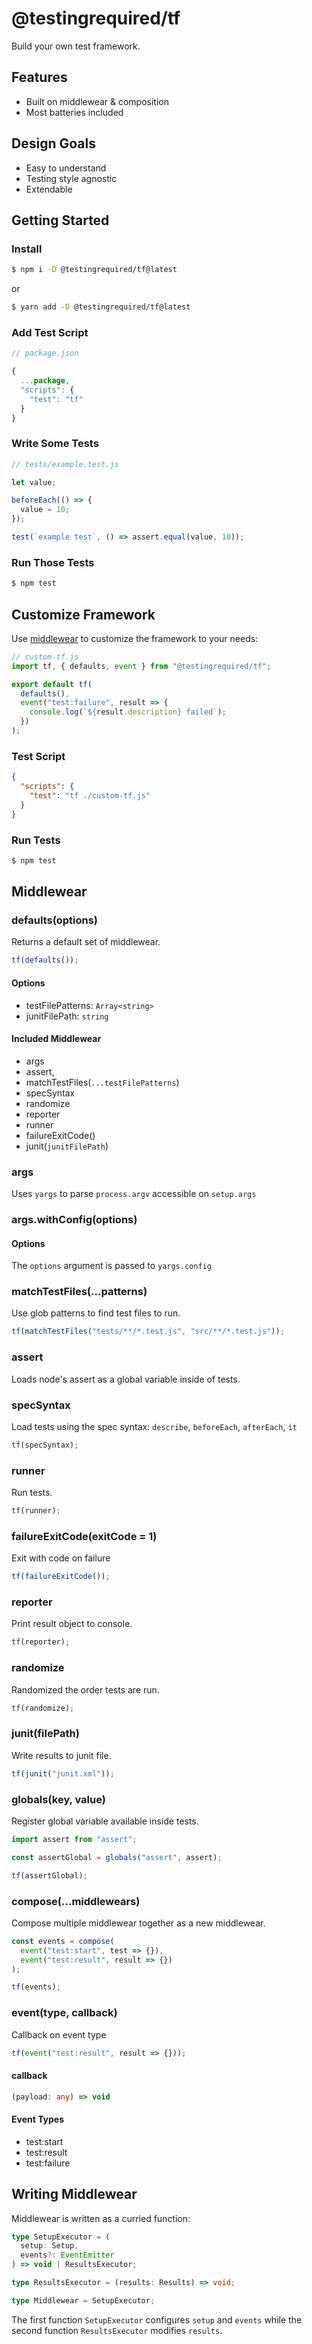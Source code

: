 # @testingrequired/tf

Build your own test framework.

## Features

- Built on middlewear & composition
- Most batteries included

## Design Goals

- Easy to understand
- Testing style agnostic
- Extendable

## Getting Started

### Install

```bash
$ npm i -D @testingrequired/tf@latest
```

or

```bash
$ yarn add -D @testingrequired/tf@latest
```

### Add Test Script

```javascript
// package.json

{
  ...package,
  "scripts": {
    "test": "tf"
  }
}
```

### Write Some Tests

```javascript
// tests/example.test.js

let value;

beforeEach(() => {
  value = 10;
});

test(`example test`, () => assert.equal(value, 10));
```

### Run Those Tests

```bash
$ npm test
```

## Customize Framework

Use [middlewear](#middlewear) to customize the framework to your needs:

```javascript
// custom-tf.js
import tf, { defaults, event } from "@testingrequired/tf";

export default tf(
  defaults(),
  event("test:failure", result => {
    console.log(`${result.description} failed`);
  })
);
```

### Test Script

```json
{
  "scripts": {
    "test": "tf ./custom-tf.js"
  }
}
```

### Run Tests

```bash
$ npm test
```

## Middlewear

### defaults(options)

Returns a default set of middlewear.

```javascript
tf(defaults());
```

#### Options

- testFilePatterns: `Array<string>`
- junitFilePath: `string`

#### Included Middlewear

- args
- assert,
- matchTestFiles(`...testFilePatterns`)
- specSyntax
- randomize
- reporter
- runner
- failureExitCode()
- junit(`junitFilePath`)

### args

Uses `yargs` to parse `process.argv` accessible on `setup.args`

### args.withConfig(options)

#### Options

The `options` argument is passed to `yargs.config`

### matchTestFiles(...patterns)

Use glob patterns to find test files to run.

```javascript
tf(matchTestFiles("tests/**/*.test.js", "src/**/*.test.js"));
```

### assert

Loads node's assert as a global variable inside of tests.

### specSyntax

Load tests using the spec syntax: `describe`, `beforeEach`, `afterEach`, `it`

```javascript
tf(specSyntax);
```

### runner

Run tests.

```javascript
tf(runner);
```

### failureExitCode(exitCode = 1)

Exit with code on failure

```javascript
tf(failureExitCode());
```

### reporter

Print result object to console.

```javascript
tf(reporter);
```

### randomize

Randomized the order tests are run.

```javascript
tf(randomize);
```

### junit(filePath)

Write results to junit file.

```javascript
tf(junit("junit.xml"));
```

### globals(key, value)

Register global variable available inside tests.

```javascript
import assert from "assert";

const assertGlobal = globals("assert", assert);

tf(assertGlobal);
```

### compose(...middlewears)

Compose multiple middlewear together as a new middlewear.

```javascript
const events = compose(
  event("test:start", test => {}),
  event("test:result", result => {})
);

tf(events);
```

### event(type, callback)

Callback on event type

```javascript
tf(event("test:result", result => {}));
```

#### callback

```typescript
(payload: any) => void
```

#### Event Types

- test:start
- test:result
- test:failure

## Writing Middlewear

Middlewear is written as a curried function:

```typescript
type SetupExecutor = (
  setup: Setup,
  events?: EventEmitter
) => void | ResultsExecutor;

type ResultsExecutor = (results: Results) => void;

type Middlewear = SetupExecutor;
```

The first function `SetupExecutor` configures `setup` and `events` while the second function `ResultsExecutor` modifies `results`.
